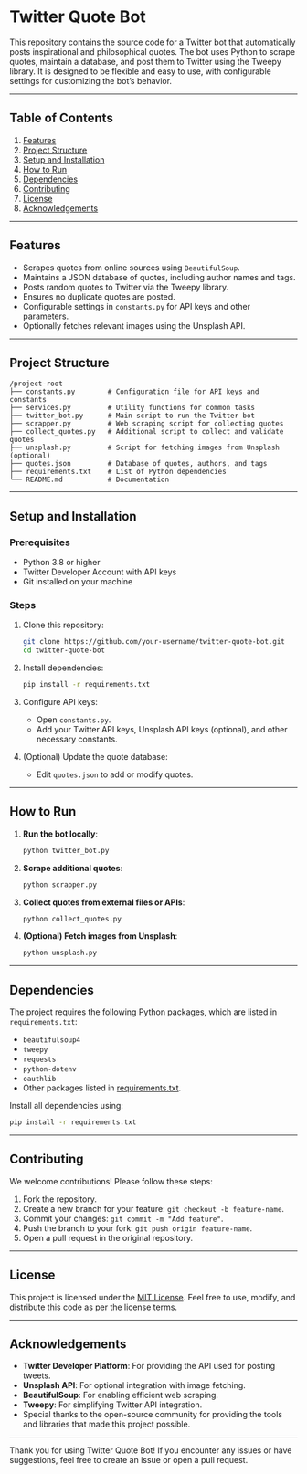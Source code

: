 # Twitter Quote Bot

This repository contains the source code for a Twitter bot that automatically posts inspirational and philosophical quotes. The bot uses Python to scrape quotes, maintain a database, and post them to Twitter using the Tweepy library. It is designed to be flexible and easy to use, with configurable settings for customizing the bot’s behavior.

---

## Table of Contents

1. [Features](#features)
2. [Project Structure](#project-structure)
3. [Setup and Installation](#setup-and-installation)
4. [How to Run](#how-to-run)
5. [Dependencies](#dependencies)
6. [Contributing](#contributing)
7. [License](#license)
8. [Acknowledgements](#acknowledgements)

---

## Features

- Scrapes quotes from online sources using `BeautifulSoup`.
- Maintains a JSON database of quotes, including author names and tags.
- Posts random quotes to Twitter via the Tweepy library.
- Ensures no duplicate quotes are posted.
- Configurable settings in `constants.py` for API keys and other parameters.
- Optionally fetches relevant images using the Unsplash API.

---

## Project Structure

```
/project-root
├── constants.py        # Configuration file for API keys and constants
├── services.py         # Utility functions for common tasks
├── twitter_bot.py      # Main script to run the Twitter bot
├── scrapper.py         # Web scraping script for collecting quotes
├── collect_quotes.py   # Additional script to collect and validate quotes
├── unsplash.py         # Script for fetching images from Unsplash (optional)
├── quotes.json         # Database of quotes, authors, and tags
├── requirements.txt    # List of Python dependencies
└── README.md           # Documentation
```

---

## Setup and Installation

### Prerequisites

- Python 3.8 or higher
- Twitter Developer Account with API keys
- Git installed on your machine

### Steps

1. Clone this repository:
   ```bash
   git clone https://github.com/your-username/twitter-quote-bot.git
   cd twitter-quote-bot
   ```

2. Install dependencies:
   ```bash
   pip install -r requirements.txt
   ```

3. Configure API keys:
   - Open `constants.py`.
   - Add your Twitter API keys, Unsplash API keys (optional), and other necessary constants.

4. (Optional) Update the quote database:
   - Edit `quotes.json` to add or modify quotes.

---

## How to Run

1. **Run the bot locally**:
   ```bash
   python twitter_bot.py
   ```

2. **Scrape additional quotes**:
   ```bash
   python scrapper.py
   ```

3. **Collect quotes from external files or APIs**:
   ```bash
   python collect_quotes.py
   ```

4. **(Optional) Fetch images from Unsplash**:
   ```bash
   python unsplash.py
   ```

---

## Dependencies

The project requires the following Python packages, which are listed in `requirements.txt`:

- `beautifulsoup4`
- `tweepy`
- `requests`
- `python-dotenv`
- `oauthlib`
- Other packages listed in [requirements.txt](requirements.txt).

Install all dependencies using:
```bash
pip install -r requirements.txt
```

---

## Contributing

We welcome contributions! Please follow these steps:

1. Fork the repository.
2. Create a new branch for your feature: `git checkout -b feature-name`.
3. Commit your changes: `git commit -m "Add feature"`.
4. Push the branch to your fork: `git push origin feature-name`.
5. Open a pull request in the original repository.

---

## License

This project is licensed under the [MIT License](LICENSE). Feel free to use, modify, and distribute this code as per the license terms.

---

## Acknowledgements

- **Twitter Developer Platform**: For providing the API used for posting tweets.
- **Unsplash API**: For optional integration with image fetching.
- **BeautifulSoup**: For enabling efficient web scraping.
- **Tweepy**: For simplifying Twitter API integration.
- Special thanks to the open-source community for providing the tools and libraries that made this project possible.

---

Thank you for using Twitter Quote Bot! If you encounter any issues or have suggestions, feel free to create an issue or open a pull request.
```
